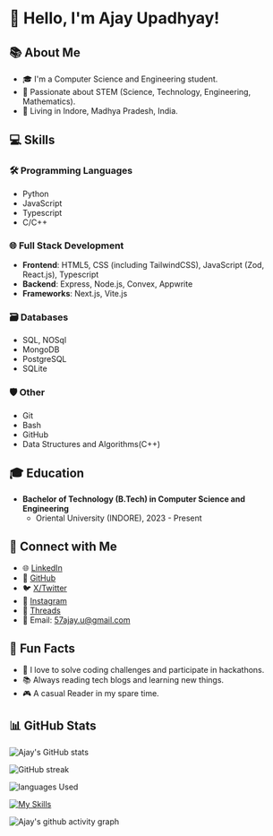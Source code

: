 # 👋 Hello, I'm Ajay Upadhyay!

## 📚 About Me

- 🎓 I'm a  Computer Science and Engineering student.
- 🌱 Passionate about STEM (Science, Technology, Engineering, Mathematics).
- 📍 Living in Indore, Madhya Pradesh, India.

## 💻 Skills

### 🛠️ Programming Languages
- Python
- JavaScript
- Typescript
- C/C++

### 🌐 Full Stack Development
- **Frontend**: HTML5, CSS (including TailwindCSS), JavaScript (Zod, React.js), Typescript
- **Backend**: Express, Node.js, Convex, Appwrite
- **Frameworks**: Next.js, Vite.js

### 🗃️ Databases
- SQL, NOSql
- MongoDB
- PostgreSQL
- SQLite

### 🛡️ Other
- Git
- Bash
- GitHub
- Data Structures and Algorithms(C++)

## 🎓 Education

- **Bachelor of Technology (B.Tech) in Computer Science and Engineering**
  - Oriental University (INDORE), 2023 - Present

## 📱 Connect with Me

- 🌐 [LinkedIn](https://www.linkedin.com/in/upajay/)
- 💼 [GitHub](https://github.com/57ajay)
- 🐦 [X/Twitter](https://twitter.com/57ajy)
- 📸 [Instagram](https://www.instagram.com/57aja.y/)
- 💬 [Threads](https://www.threads.net/@57aja.y)
- 📧 Email: 57ajay.u@gmail.com

## 🚀 Fun Facts

- 🧠 I love to solve coding challenges and participate in hackathons.
- 📚 Always reading tech blogs and learning new things.
- 🎮 A casual Reader in my spare time.

## 📊 GitHub Stats

![Ajay's GitHub stats](https://github-readme-stats.vercel.app/api?username=57ajay&show_icons=true&theme=dark)

![GitHub streak](https://github-readme-streak-stats.herokuapp.com/?user=57ajay&theme=dark)

![languages Used](https://github-readme-stats.vercel.app/api/top-langs/?username=57ajay&layout=compact&theme=dark)

[![My Skills](https://skillicons.dev/icons?i=c,cpp,python,react,nextjs,mongodb,sqlite,mysql,postgresql,nodejs,bash,git,github,express,vite,javascript,typescript&perline=5)](https://skillicons.dev)

![Ajay's github activity graph](https://github-readme-activity-graph.vercel.app/graph?username=57ajay)
